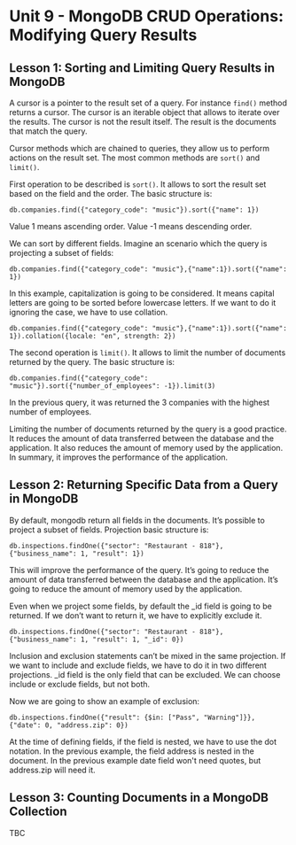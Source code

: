 # Unit 9 - MongoDB CRUD Operations: Modifying Query Results

## Lesson 1: Sorting and Limiting Query Results in MongoDB

A cursor is a pointer to the result set of a query. For instance `find()` method returns a cursor. The cursor is an iterable object that allows to iterate over the results. The cursor is not the result itself. The result is the documents that match the query.

Cursor methods which are chained to queries, they allow us to perform actions on the result set. The most common methods are `sort()` and `limit()`.

First operation to be described is `sort()`. It allows to sort the result set based on the field and the order. The basic structure is:

```mongodb-json
db.companies.find({"category_code": "music"}).sort({"name": 1})
```
Value 1 means ascending order. Value -1 means descending order.

We can sort by different fields. Imagine an scenario which the query is projecting a subset of fields:

```mongodb-json
db.companies.find({"category_code": "music"},{"name":1}).sort({"name": 1})
```

In this example, capitalization is going to be considered. It means capital letters are going to be sorted before lowercase letters. If we want to do it ignoring the case, we have to use collation.

```mongodb-json
db.companies.find({"category_code": "music"},{"name":1}).sort({"name": 1}).collation({locale: "en", strength: 2})
```

The second operation is `limit()`. It allows to limit the number of documents returned by the query. The basic structure is:

```mongodb-json
db.companies.find({"category_code": "music"}).sort({"number_of_employees": -1}).limit(3)
```

In the previous query, it was returned the 3 companies with the highest number of employees.

Limiting the number of documents returned by the query is a good practice. It reduces the amount of data transferred between the database and the application. It also reduces the amount of memory used by the application. In summary, it improves the performance of the application.

## Lesson 2: Returning Specific Data from a Query in MongoDB

By default, mongodb return all fields in the documents. It’s possible to project a subset of fields. Projection basic structure is:

```mongodb-json
db.inspections.findOne({"sector": "Restaurant - 818"}, {"business_name": 1, "result": 1})
```

This will improve the performance of the query. It’s going to reduce the amount of data transferred between the database and the application. It’s going to reduce the amount of memory used by the application.

Even when we project some fields, by default the _id field is going to be returned. If we don’t want to return it, we have to explicitly exclude it.

```mongodb-json
db.inspections.findOne({"sector": "Restaurant - 818"}, {"business_name": 1, "result": 1, "_id": 0})
```

Inclusion and exclusion statements can’t be mixed in the same projection. If we want to include and exclude fields, we have to do it in two different projections. _id field is the only field that can be excluded. We can choose include or exclude fields, but not both.

Now we are going to show an example of exclusion:

```mongodb-json 
db.inspections.findOne({"result": {$in: ["Pass", "Warning"]}}, {"date": 0, "address.zip": 0})
```

At the time of defining fields, if the field is nested, we have to use the dot notation. In the previous example, the field address is nested in the document. In the previous example date field won't need quotes, but address.zip will need it.

## Lesson 3: Counting Documents in a MongoDB Collection

TBC
